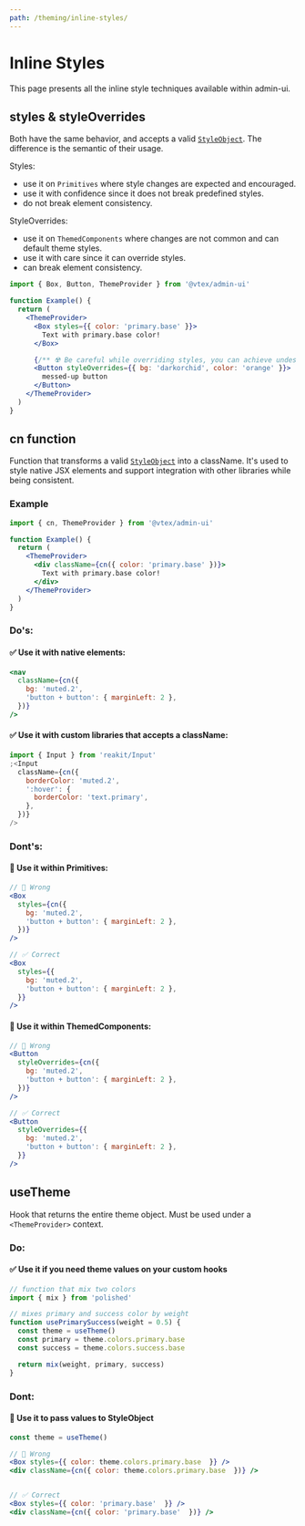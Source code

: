 ```yaml
---
path: /theming/inline-styles/
---
```


# Inline Styles

This page presents all the inline style techniques available within admin-ui.

## styles & styleOverrides

Both have the same behavior, and accepts a valid [`StyleObject`](/theming/style-object/). The difference is the semantic of their usage.

Styles:

- use it on `Primitives` where style changes are expected and encouraged.
- use it with confidence since it does not break predefined styles.
- do not break element consistency.

StyleOverrides:

- use it on `ThemedComponents` where changes are not common and can default theme styles.
- use it with care since it can override styles.
- can break element consistency.

```jsx
import { Box, Button, ThemeProvider } from '@vtex/admin-ui'

function Example() {
  return (
    <ThemeProvider>
      <Box styles={{ color: 'primary.base' }}>
        Text with primary.base color!
      </Box>

      {/** ☢️ Be careful while overriding styles, you can achieve undesired results */}
      <Button styleOverrides={{ bg: 'darkorchid', color: 'orange' }}>
        messed-up button
      </Button>
    </ThemeProvider>
  )
}
```

## cn function

Function that transforms a valid [`StyleObject`](/theming/style-object/) into a className. It's used to style native JSX elements and support integration with other libraries while being consistent.

### Example

```jsx
import { cn, ThemeProvider } from '@vtex/admin-ui'

function Example() {
  return (
    <ThemeProvider>
      <div className={cn({ color: 'primary.base' })}>
        Text with primary.base color!
      </div>
    </ThemeProvider>
  )
}
```

### Do's:

#### ✅ Use it with native elements:

```jsx static
<nav
  className={cn({
    bg: 'muted.2',
    'button + button': { marginLeft: 2 },
  })}
/>
```

#### ✅ Use it with custom libraries that accepts a className:

```jsx static
import { Input } from 'reakit/Input'
;<Input
  className={cn({
    borderColor: 'muted.2',
    ':hover': {
      borderColor: 'text.primary',
    },
  })}
/>
```

### Dont's:

#### 🚫 Use it within Primitives:

```jsx static
// 🚫 Wrong
<Box
  styles={cn({
    bg: 'muted.2',
    'button + button': { marginLeft: 2 },
  })}
/>

// ✅ Correct
<Box
  styles={{
    bg: 'muted.2',
    'button + button': { marginLeft: 2 },
  }}
/>
```

#### 🚫 Use it within ThemedComponents:

```jsx static
// 🚫 Wrong
<Button
  styleOverrides={cn({
    bg: 'muted.2',
    'button + button': { marginLeft: 2 },
  })}
/>

// ✅ Correct
<Button
  styleOverrides={{
    bg: 'muted.2',
    'button + button': { marginLeft: 2 },
  }}
/>
```

## useTheme

Hook that returns the entire theme object. Must be used under a `<ThemeProvider>` context.

### Do:

#### ✅ Use it if you need theme values on your custom hooks

```jsx static
// function that mix two colors
import { mix } from 'polished'

// mixes primary and success color by weight
function usePrimarySuccess(weight = 0.5) {
  const theme = useTheme()
  const primary = theme.colors.primary.base
  const success = theme.colors.success.base

  return mix(weight, primary, success)
}
```

### Dont:

#### 🚫 Use it to pass values to StyleObject

```jsx static
const theme = useTheme()

// 🚫 Wrong
<Box styles={{ color: theme.colors.primary.base  }} />
<div className={cn({ color: theme.colors.primary.base  })} />


// ✅ Correct
<Box styles={{ color: 'primary.base'  }} />
<div className={cn({ color: 'primary.base'  })} />
```
